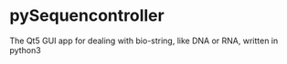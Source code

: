 # pySequencontroller
The Qt5 GUI app for dealing with bio-string, like DNA or RNA, written in python3
